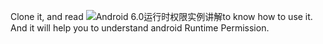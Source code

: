 Clone it, and read ![Android 6.0运行时权限实例讲解](https://thirtyyuan.github.io/2016/07/29/Android-6-0%E8%BF%90%E8%A1%8C%E6%97%B6%E6%9D%83%E9%99%90%E5%AE%9E%E4%BE%8B%E8%AE%B2%E8%A7%A3/)to know how to use it.
And it will help you to understand android Runtime Permission.
